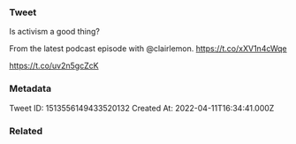 ### Tweet
Is activism a good thing?

From the latest podcast episode with @clairlemon. https://t.co/xXV1n4cWqe

https://t.co/uv2n5gcZcK

### Metadata
Tweet ID: 1513556149433520132
Created At: 2022-04-11T16:34:41.000Z

### Related

